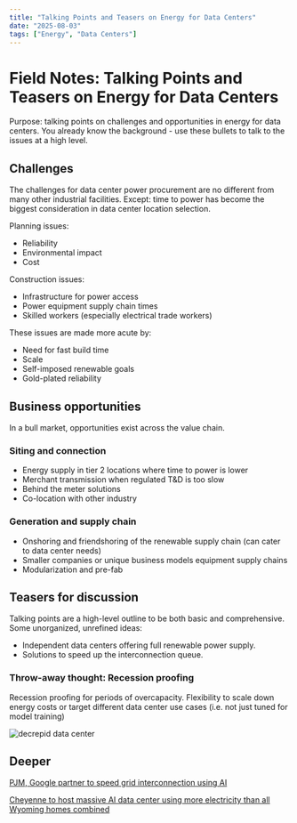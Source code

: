 ```yaml
---
title: "Talking Points and Teasers on Energy for Data Centers"
date: "2025-08-03"
tags: ["Energy", "Data Centers"]
---
```


# Field Notes: Talking Points and Teasers on Energy for Data Centers

Purpose: talking points on challenges and opportunities in energy for data centers. You already know the background - use these bullets to talk to the issues at a high level.

## Challenges

The challenges for data center power procurement are no different from many other industrial facilities. Except: time to power has become the biggest consideration in data center location selection.

Planning issues:

- Reliability
- Environmental impact
- Cost

Construction issues:

- Infrastructure for power access
- Power equipment supply chain times
- Skilled workers (especially electrical trade workers)

These issues are made more acute by:

- Need for fast build time
- Scale
- Self-imposed renewable goals
- Gold-plated reliability

## Business opportunities

In a bull market, opportunities exist across the value chain.

### Siting and connection

- Energy supply in tier 2 locations where time to power is lower
- Merchant transmission when regulated T&D is too slow
- Behind the meter solutions
- Co-location with other industry

### Generation and supply chain

- Onshoring and friendshoring of the renewable supply chain (can cater to data center needs)
- Smaller companies or unique business models equipment supply chains
- Modularization and pre-fab

## Teasers for discussion

Talking points are a high-level outline to be both basic and comprehensive. Some unorganized, unrefined ideas:

- Independent data centers offering full renewable power supply.
- Solutions to speed up the interconnection queue.

### Throw-away thought: Recession proofing

Recession proofing for periods of overcapacity. Flexibility to scale down energy costs or target different data center use cases (i.e. not just tuned for model training)

![decrepid data center](../media/decrepid_data_center.jpg)

## Deeper

[PJM, Google partner to speed grid interconnection using AI](https://www.utilitydive.com/news/pjm-google-tapestry-grid-interconnection-ai/744982/)

[Cheyenne to host massive AI data center using more electricity than all Wyoming homes combined](https://apnews.com/article/ai-artificial-intelligence-data-center-electricity-wyoming-cheyenne-44da7974e2d942acd8bf003ebe2e855a)